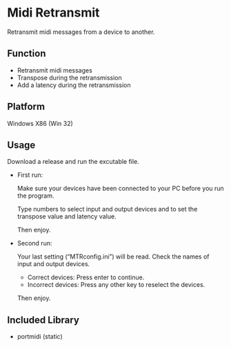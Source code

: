 # Midi Retransmit

Retransmit midi messages from a device to another.

## Function

- Retransmit midi messages
- Transpose during the retransmission
- Add a latency during the retransmission

## Platform

Windows X86 (Win 32)

## Usage

Download a release and run the excutable file.

- First run:
  
  Make sure your devices have been connected to your PC before you run the program.
  
  Type numbers to select input and output devices and to set the transpose value and latency value.
  
  Then enjoy.
- Second run:
  
  Your last setting (“MTRconfig.ini”) will be read. Check the names of input and output devices.
  - Correct devices: Press enter to continue.
  - Incorrect devices: Press any other key to reselect the devices.
  
  Then enjoy.

## Included Library

- portmidi (static)
